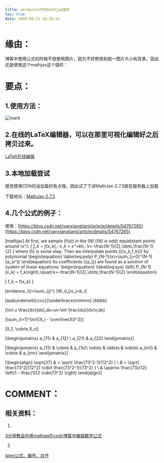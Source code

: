 ```yaml
---
title: wordpress中的mathjax插件
toc: true
date: 2018-08-21 18:16:22
---
```


# 缘由：


博客中使用公式的时候不想使用图片，因为不好修改和统一图片大小和背景，因此还是使用这个mathjax这个插件：


# 要点：




## 1.使用方法：


![mark](http://images.iterate.site/blog/image/180727/aCiJhfBClH.png?imageslim)

## 2.在线的LaTeX编辑器，可以在那里可视化编辑好之后拷贝过来。


[LaTeX在线编辑](https://www.codecogs.com/latex/eqneditor.php?lang=zh-cn)


## 3.本地加载尝试


感觉使用CDN的话加载的有点慢，因此试了下讲MathJax-2.7.3放在服务器上加载

下载地址：[MathJax-2.7.3](https://www.mathjax.org/mathjax-v2-7-3-now-available/)


##




## 4.几个公式的例子：


使用：[https://blog.csdn.net/yanxiangtianji/article/details/54767265](https://blog.csdn.net/yanxiangtianji/article/details/54767265)

[mathjax]
At first, we sample \(f(x)\) in the \(N\) (\(N\) is odd) equidistant points around \(x^*\):
\[
f_k = f(x_k),\: x_k = x^*+kh,\: k=-\frac{N-1}{2},\dots,\frac{N-1}{2}
\]
where \(h\) is some step.
Then we interpolate points \(\{(x_k,f_k)\}\) by polynomial
\begin{equation} \label{eq:poly}
P_{N-1}(x)=\sum_{j=0}^{N-1}{a_jx^j}
\end{equation}
Its coefficients \(\{a_j\}\) are found as a solution of system of linear equations:
\begin{equation} \label{eq:sys}
\left\{ P_{N-1}(x_k) = f_k\right\},\quad k=-\frac{N-1}{2},\dots,\frac{N-1}{2}
\end{equation}

\[
f_k = f(x_k)
\]

\[evidence_{i}=\sum_{j}^{ }W_{i,j}x_j+b_i\]





\[aaa\underset{cccc}{\underbrace{mmmm} }bbbb\]



\[\int u \frac{dv}{dx}\,dx=uv-\int \frac{du}{dx}v\,dx\]

\[\sum_{i=1}^{n}{(X_i - \overline{X})^2}\]



\[X_1, \cdots,X_n\]



\[\begin{pmatrix} a_{11} & a_{12} \\ a_{21} & a_{22} \end{pmatrix}\]

\[\begin{pmatrix} a_{11} & \cdots & a_{1n}\\ \vdots & \ddots & \vdots\\ a_{m1} & \cdots & a_{mn} \end{pmatrix}\]





\[\begin{align} \sqrt{37} & = \sqrt{ \frac{73^2-1}{12^2} } \\ & = \sqrt{ \frac{73^2}{12^2} \cdot \frac{73^2-1}{73^2} } \\ & \approx \frac{73}{12} \left(1 - \frac{1}{2 \cdot73^2} \right) \end{align}\]






# COMMENT：





## 相关资料：






  1.


[3分钟教会你用mathjax在csdn博客中编辑数学公式](https://blog.csdn.net/cvrszeng/article/details/52333055)





  2.


[latex公式、编号、对齐](http://blog.sina.com.cn/s/blog_4419b53f0101baiw.html)
